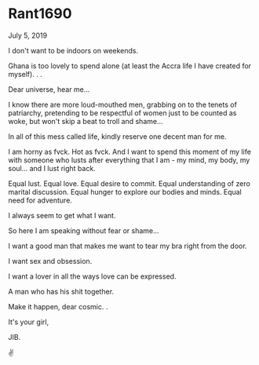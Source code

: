 # Rant1690


July 5, 2019

I don't want to be indoors on weekends.

Ghana is too lovely to spend alone (at least the Accra life I have created for myself).
.
.

Dear universe, hear me...

I know there are more loud-mouthed men, grabbing on to the tenets of patriarchy, pretending to be respectful of women just to  be counted as woke, but won't skip a beat to troll and shame...

In all of this mess called life, kindly reserve one decent man for me.

I am horny as fvck. Hot as fvck. And I want to spend this moment of my life with someone who lusts after everything that I am - my mind, my body, my soul... and I lust right back.

Equal lust.
Equal love.
Equal desire to commit.
Equal understanding of zero marital discussion. 
Equal hunger to explore our bodies and minds.
Equal need for adventure.

I always seem to get what I want.

So here I am speaking without fear or shame...

I want a good man that makes me want to tear my bra right from the door.

I want sex and obsession.

I want a lover in all the ways love can be expressed.

A man who has his shit together.

Make it happen, dear cosmic.
.

It's your girl,

JIB.

✌